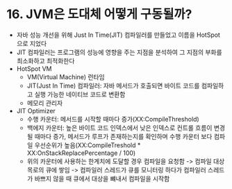 # 16. JVM은 도대체 어떻게 구동될까?
- 자바 성능 개선을 위해 Just In Time(JIT) 컴파일러를 만들었고 이름을 HotSpot으로 지었다
- JIT 컴파일러는 프로그램의 성능에 영향을 주는 지점을 분석하여 그 지점의 부화를 최소화하고 최적화한다
- HotSpot VM
    - VM(Virtual Machine) 런타임
    - JIT(Just In Time) 컴파일러: 자바 메서드가 호출되면 바이트 코드를 컴파일하고 실행 가능한 네이티브 코드로 변환함
    - 메모리 관리자
- JIT Optimizer
    - 수행 카운터: 메서드를 시작할 때마다 증가(XX:CompileThreshold)
    - 백에지 카운터: 높은 바이트 코드 인덱스에서 낮은 인덱스로 컨트롤 흐름이 변경될 때마다 증가, 메서드가 루프가 존재하는지를 확인하며 수행 카운터 보다 컴파일 우선순위가 높음(XX:CompileTreshold * XX:OnStackReplacePercentage / 100)
    - 위의 카운터에 사용하는 한계치에 도달할 경우 컴파일을 요청함 -> 컴파일 대상 목로의 큐에 쌓임 -> 컴파일러 스레드가 큐를 모니터링 하다가 컴파일러 스레드가 바쁘지 않을 때 큐에서 대상을 뺴내서 컴파일을 시작함